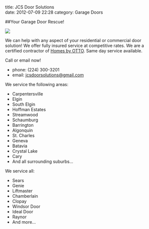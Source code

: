 title: JCS Door Solutions    
date: 2012-07-09 22:28
category: Garage Doors

##Your Garage Door Rescue!

[![](/images/cover.jpg)](/images/cover.jpg)

We can help with any aspect of your residential or commercial door solution! We offer fully insured service at competitive rates. We are a certified contractor of [Homes by OTTO]("http://homesbyotto.com"). Same day service available.

Call or email now!

- phone: (224) 300-3201
- email: [jcsdoorsolutions@gmail.com]("mailto:jcsdoorsolutions@gmail.com")

We service the following areas:

- Carpentersville
- Elgin
- South Elgin
- Hoffman Estates
- Streamwood
- Schaumburg
- Barrington
- Algonquin
- St. Charles
- Geneva
- Batavia
- Crystal Lake
- Cary
- And all surrounding suburbs...

We service all:

- Sears
- Genie
- Liftmaster
- Chamberlain
- Clopay
- Windsor Door
- Ideal Door
- Raynor
- And more...
